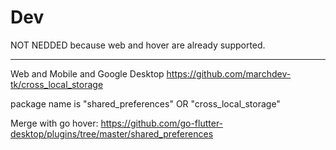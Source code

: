 # Dev

NOT NEDDED because web and hover are already supported.

----

Web and Mobile and Google Desktop
https://github.com/marchdev-tk/cross_local_storage

package name is "shared_preferences" OR "cross_local_storage"

Merge with go hover: https://github.com/go-flutter-desktop/plugins/tree/master/shared_preferences
